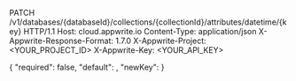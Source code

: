PATCH /v1/databases/{databaseId}/collections/{collectionId}/attributes/datetime/{key} HTTP/1.1
Host: cloud.appwrite.io
Content-Type: application/json
X-Appwrite-Response-Format: 1.7.0
X-Appwrite-Project: <YOUR_PROJECT_ID>
X-Appwrite-Key: <YOUR_API_KEY>

{
  "required": false,
  "default": ,
  "newKey": 
}
